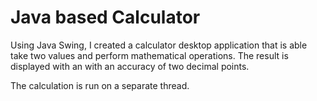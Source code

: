# Java based Calculator

Using Java Swing, I created a calculator desktop application that is able take two values and 
perform mathematical operations. The result is displayed with an with an accuracy of two decimal points.

The calculation is run on a separate thread.
